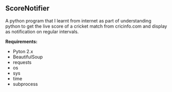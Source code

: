 <h2>ScoreNotifier</h2>

A python program that I learnt from internet as part of understanding python to get the live score of a cricket match 
from cricinfo.com and display as notification on regular intervals.

<b>Requirements:</b>
<ul>
   <li>Pyton 2.x</li>
   <li>BeautifulSoup</li>
   <li>requests</li>
   <li>os</li>
   <li>sys</li>
   <li>time</li>
   <li>subprocess</li>
   </ul>
   
